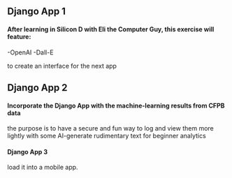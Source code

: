 ## Django App 1

#### After learning in Silicon D with Eli the Computer Guy, this exercise will feature:

-OpenAI
-Dall-E

to create an interface for the next app

## Django App 2

#### Incorporate the Django App with the machine-learning results from CFPB data 

the purpose is to have a secure and fun way to log and view them more lightly with some AI-generate rudimentary text for beginner analytics 

#### Django App 3

load it into a mobile app.
